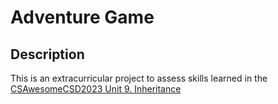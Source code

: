 # Adventure Game
## Description
This is an extracurricular project to assess skills learned in the [CSAwesomeCSD2023 Unit 9. Inheritance](https://runestone.academy/ns/books/published/CSAwesomeCSD2023/Unit9-Inheritance/toctree.html)